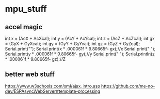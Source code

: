 # mpu_stuff

## accel magic 
int x = (AcX + AcXcal);
int y = (AcY + AcYcal);
int z = (AcZ + AcZcal);
int gx = (GyX + GyXcal);
int gy = (GyY + GyYcal);
int gz = (GyZ + GyZcal);
Serial.print("");
Serial.print(x * .000061f * 9.80665f- gx);//x
Serial.print(" ");
Serial.print(y * .000061f * 9.80665f- gy);//y
Serial.print(" ");
Serial.println(z * .000061f * 9.80665f- gz);//Z

## better web stuff
https://www.w3schools.com/xml/ajax_intro.asp
https://github.com/me-no-dev/ESPAsyncWebServer#template-processing